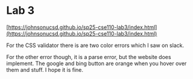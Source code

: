 # Lab 3
[https://johnsonucsd.github.io/sp25-cse110-lab3/index.html](https://johnsonucsd.github.io/sp25-cse110-lab3/index.html)


For the CSS validator there is are two color errors which I saw on slack.

For the other error though, it is a parse error, but the website does implement. The google and bing button are orange when you hover over them and stuff. I hope it is fine.
